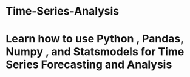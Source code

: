 # Time-Series-Analysis
# Learn how to use Python , Pandas, Numpy , and Statsmodels for Time Series Forecasting and Analysis
